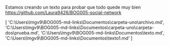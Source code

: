 Estamos creando un texto para probar que todo quede muy bien
https://github.com/Laura9426/BOG005-social-network

[
  'C:\\Users\\lmgv9\\BOG005-md-links\\Documentos\\carpeta-uno\\archivo.md',
  'C:\\Users\\lmgv9\\BOG005-md-links\\Documentos\\carpeta-uno\\carpeta-dos\\prueba.md',
  'C:\\Users\\lmgv9\\BOG005-md-links\\Documentos\\texto.md',
  'C:\\Users\\lmgv9\\BOG005-md-links\\Documentos\\texto1.md'
]